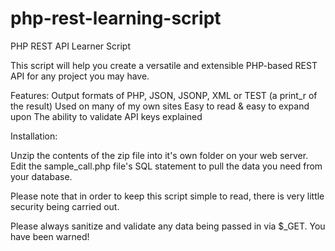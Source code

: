 php-rest-learning-script
========================

PHP REST API Learner Script


This script will help you create a versatile and extensible PHP-based REST API for any project you may have.

Features:
Output formats of PHP, JSON, JSONP, XML or TEST (a print_r of the result)
Used on many of my own sites
Easy to read & easy to expand upon
The ability to validate API keys explained

Installation:

Unzip the contents of the zip file into it's own folder on your web server. 
Edit the sample_call.php file's SQL statement to pull the data you need from your database.

Please note that in order to keep this script simple to read, there is very little security being carried out.

Please always sanitize and validate any data being passed in via $_GET. You have been warned!
